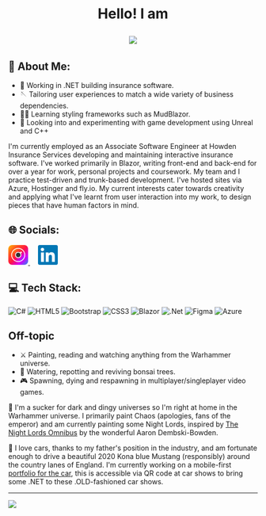 # <p align="center">Hello! I am</p>
<p align="center">
  <img src="https://github.com/user-attachments/assets/08ea1ca3-f4d8-4962-8cdf-e017e7b9a620">
</p>

<p></p>

## 💫 About Me:
- 🥅 Working in .NET building insurance software.
- 🪡 Tailoring user experiences to match a wide variety of business dependencies.
- 🐦‍🔥 Learning styling frameworks such as MudBlazor.
- 🎯 Looking into and experimenting with game development using Unreal and C++

<p align="left">
  I'm currently employed as an Associate Software Engineer at Howden Insurance Services developing and maintaining interactive insurance software.
  I've worked primarily in Blazor, writing front-end and back-end for over a year for work, personal projects and coursework. My team and I practice test-driven and trunk-based development.
  I've hosted sites via Azure, Hostinger and fly.io.
  My current interests cater towards creativity and applying what I've learnt from user interaction into my work, to design pieces that have human factors in mind.
</p>

## 🌐 Socials:
<p align="left">
  <a href="https://www.instagram.com/josh.hil_">
    <img src="instagram-logo.svg" alt="Instagram" width="40" height="40"/>
  </a>
  &nbsp;&nbsp;&nbsp;
  <a href="https://www.linkedin.com/in/josh-hill-993b87296">
    <img src="linkedin-icon.svg" alt="LinkedIn" width="40" height="40"/>
  </a>
</p>

## 💻 Tech Stack:
![C#](https://img.shields.io/badge/c%23-%23239120.svg?style=for-the-badge&logo=csharp&logoColor=white) ![HTML5](https://img.shields.io/badge/html5-%23E34F26.svg?style=for-the-badge&logo=html5&logoColor=white) ![Bootstrap](https://img.shields.io/badge/bootstrap-%238511FA.svg?style=for-the-badge&logo=bootstrap&logoColor=white) ![CSS3](https://img.shields.io/badge/css3-%231572B6.svg?style=for-the-badge&logo=css3&logoColor=white) ![Blazor](https://img.shields.io/badge/blazor-%235C2D91.svg?style=for-the-badge&logo=blazor&logoColor=white) ![.Net](https://img.shields.io/badge/.NET-5C2D91?style=for-the-badge&logo=.net&logoColor=white) ![Figma](https://img.shields.io/badge/figma-%23F24E1E.svg?style=for-the-badge&logo=figma&logoColor=white) ![Azure](https://img.shields.io/badge/azure-%230072C6.svg?style=for-the-badge&logo=microsoftazure&logoColor=white)

## Off-topic
- ⚔️ Painting, reading and watching anything from the Warhammer universe.
- 🌳 Watering, repotting and reviving bonsai trees.
- 🎮 Spawning, dying and respawning in multiplayer/singleplayer video games.

<p align="left">
  🦇 I'm a sucker for dark and dingy universes so I'm right at home in the Warhammer universe. I primarily paint Chaos (apologies, fans of the emperor) and am currently painting some Night Lords, inspired by <a href="https://infinitespeculation.wordpress.com/2020/12/10/book-review-night-lords-the-omnibus-by-aaron-dembski-bowden/">The Night Lords Omnibus</a> by the wonderful Aaron Dembski-Bowden.
</p>

<p align="left">
   🚗 I love cars, thanks to my father's position in the industry, and am fortunate enough to drive a beautiful 2020 Kona blue Mustang (responsibly) around the country lanes of England. I'm currently working on a mobile-first <a href="https://fordmustang.fly.dev/">portfolio for the car</a>, this is accessible via QR code at car shows to bring some .NET to these .OLD-fashioned car shows.
</p>

---
[![](https://visitcount.itsvg.in/api?id=sahujo-hill&icon=0&color=0)](https://visitcount.itsvg.in)
